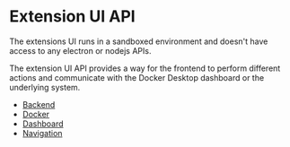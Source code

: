 # Extension UI API

The extensions UI runs in a sandboxed environment and doesn't have access to any
electron or nodejs APIs.

The extension UI API provides a way for the frontend to perform different actions
and communicate with the Docker Desktop dashboard or the underlying system.

- [Backend](./backend.md)
- [Docker](./docker.md)
- [Dashboard](./dashboard.md)
- [Navigation](./dashboard-routes-navigation.md)
